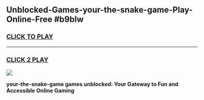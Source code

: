 
## Unblocked-Games-your-the-snake-game-Play-Online-Free #b9blw
<h3>
<a href="https://us.freeplayer.one?title=your-the-snake-game&ref=10M">CLICK TO PLAY</a></h3>
<hr>

<h3>
<a href="https://us.freeplayer.one?title=your-the-snake-game&ref=10M">CLICK 2 PLAY</a>
  
</h3>

<a href="https://us.freeplayer.one?title=your-the-snake-game&ref=10M"><img src="https://clearcache.store/games.png"></a>


**your-the-snake-game games unblocked: Your Gateway to Fun and Accessible Online Gaming**
